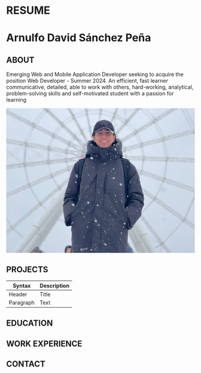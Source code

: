 # RESUME

# Arnulfo David Sánchez Peña

## ABOUT
Emerging Web and Mobile Application Developer seeking to acquire the position Web Developer - Summer 2024. An efficient, fast learner communicative, detailed, able to work with others, hard-working, analytical, problem-solving skills and self-motivated student with a passion for learning

![alt text](./img/arnulfo-photo.jpg)

## PROJECTS

| Syntax | Description |
| ----------- | ----------- |
| Header | Title |
| Paragraph | Text |

## EDUCATION

## WORK EXPERIENCE

## CONTACT

